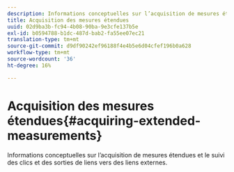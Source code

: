 ```yaml
---
description: Informations conceptuelles sur l’acquisition de mesures étendues et le suivi des clics et des sorties de liens vers des liens externes.
title: Acquisition des mesures étendues
uuid: 02d9ba3b-fc94-4b08-90ba-9e3cfe137b5e
exl-id: b0594788-b1dc-487d-bab2-fa55ee07ec21
translation-type: tm+mt
source-git-commit: d9df90242ef96188f4e4b5e6d04cfef196b0a628
workflow-type: tm+mt
source-wordcount: '36'
ht-degree: 16%

---
```


# Acquisition des mesures étendues{#acquiring-extended-measurements}

Informations conceptuelles sur l’acquisition de mesures étendues et le suivi des clics et des sorties de liens vers des liens externes.
